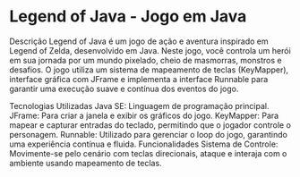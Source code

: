 <h1>Legend of Java - Jogo em Java</h1>
Descrição
Legend of Java é um jogo de ação e aventura inspirado em Legend of Zelda, desenvolvido em Java. Neste jogo, você controla um herói em sua jornada por um mundo pixelado, cheio de masmorras, monstros e desafios. O jogo utiliza um sistema de mapeamento de teclas (KeyMapper), interface gráfica com JFrame e implementa a interface Runnable para garantir uma execução suave e contínua dos eventos do jogo.

Tecnologias Utilizadas
Java SE: Linguagem de programação principal.
JFrame: Para criar a janela e exibir os gráficos do jogo.
KeyMapper: Para mapear e capturar entradas do teclado, permitindo que o jogador controle o personagem.
Runnable: Utilizado para gerenciar o loop do jogo, garantindo uma experiência contínua e fluida.
Funcionalidades
Sistema de Controle: Movimente-se pelo cenário com teclas direcionais, ataque e interaja com o ambiente usando mapeamento de teclas.
